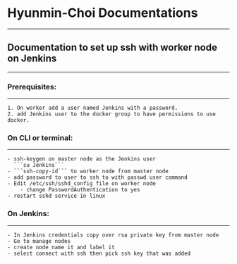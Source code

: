 # Hyunmin-Choi Documentations
***
## Documentation to set up ssh with worker node on Jenkins
***
### Prerequisites:
***
 	1. On worker add a user named Jenkins with a password.
	2. add Jenkins user to the docker group to have permissions to use docker.
       
 ### On CLI or terminal:
 ***
	- ssh-keygen on master node as the Jenkins user
	  ```su Jenkins```
	- ```ssh-copy-id``` to worker node from master node
	- add password to user to ssh to with passwd user command
	- Edit /etc/ssh/sshd_config file on worker node
		- change PasswordAuthentication to yes
	- restart sshd service in linux
 ### On Jenkins:
 ***
	- In Jenkins credentials copy over rsa private key from master node  
	- Go to manage nodes 
	- create node name it and label it 
	- select connect with ssh then pick ssh key that was added 
	
